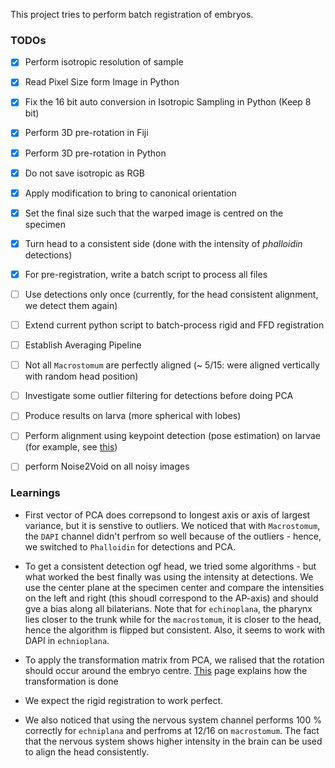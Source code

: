This project tries to perform batch registration of embryos.


### TODOs

- [x] Perform isotropic resolution of sample
- [x] Read Pixel Size form Image in Python
- [x] Fix the 16 bit auto conversion in Isotropic Sampling in Python (Keep 8 bit)
- [x] Perform 3D pre-rotation in Fiji
- [x] Perform 3D pre-rotation in Python
- [x] Do not save isotropic as RGB
- [x] Apply modification to bring to canonical orientation
- [x] Set the final size such that the warped image is centred on the specimen
- [x] Turn head to a consistent side (done with the intensity of *phalloidin* detections)
- [x] For pre-registration, write a batch script to process all files
- [ ] Use detections only once (currently, for the head consistent alignment, we detect them again)
- [ ] Extend current python script to batch-process rigid and FFD registration
- [ ] Establish Averaging Pipeline
- [ ] Not all `Macrostomum` are perfectly aligned (~ 5/15: were aligned vertically with random head position)
- [ ] Investigate some outlier filtering for detections before doing PCA
- [ ] Produce results on larva (more spherical with lobes)
- [ ] Perform alignment using keypoint detection (pose estimation) on larvae (for example, see [this](https://www.nature.com/articles/s41593-018-0209-y))
- [ ] perform Noise2Void on all noisy images


### Learnings

- First vector of PCA does correpsond to longest axis or axis of largest variance, but it is senstive to outliers. We noticed that with `Macrostomum`, the `DAPI` channel didn't perfrom so well because of the outliers - hence, we switched to `Phalloidin` for detections and PCA.

- To get a consistent detection ogf head, we tried some algorithms - but what worked the best finally was using the intensity at detections. We use the center plane at the specimen center and compare the intensities on the left and right (this shoudl correspond to the AP-axis) and should gve a bias along all bilaterians. Note that for `echinoplana`, the pharynx lies closer to the trunk while for the `macrostomum`, it is closer to the head, hence the algorithm is flipped but consistent. Also, it seems to work with DAPI in `echnioplana`.

- To apply the transformation matrix from PCA, we ralised that the rotation should occur around the embryo centre. [This](https://simpleitk.readthedocs.io/en/v1.2.4/Documentation/docs/source/fundamentalConcepts.html) page explains how the transformation is done 

- We expect the rigid registration to work perfect. 

- We also noticed that using the nervous system channel performs 100 % correctly for `echniplana` and perfroms at 12/16 on `macrostomum`. The fact that the nervous system shows higher intensity in the brain can be used to align the head consistently. 


